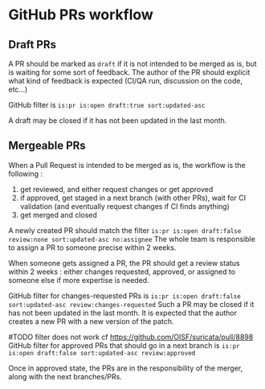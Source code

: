 GitHub PRs workflow
======

Draft PRs
------

A PR should be marked as `draft` if it is not intended to be merged as is, but is waiting for some sort of feedback.
The author of the PR should explicit what kind of feedback is expected (CI/QA run, discussion on the code, etc...)

GitHub filter is `is:pr is:open draft:true sort:updated-asc`

A draft may be closed if it has not been updated in the last month.

Mergeable PRs
------

When a Pull Request is intended to be merged as is, the workflow is the following :
1. get reviewed, and either request changes or get approved
2. if approved, get staged in a next branch (with other PRs), wait for CI validation (and eventually request changes if CI finds anything)
3. get merged and closed

A newly created PR should match the filter
`is:pr is:open draft:false review:none sort:updated-asc no:assignee`
The whole team is responsible to assign a PR to someone precise within 2 weeks.

When someone gets assigned a PR, the PR should get a review status within 2 weeks : either changes requested, approved, or assigned to someone else if more expertise is needed.

GitHub filter for changes-requested PRs is `is:pr is:open draft:false sort:updated-asc review:changes-requested`
Such a PR may be closed if it has not been updated in the last month.
It is expected that the author creates a new PR with a new version of the patch.

#TODO filter does not work cf https://github.com/OISF/suricata/pull/8898
GitHub filter for approved PRs that should go in a next branch is `is:pr is:open draft:false sort:updated-asc review:approved`

Once in approved state, the PRs are in the responsibility of the merger, along with the next branches/PRs.
